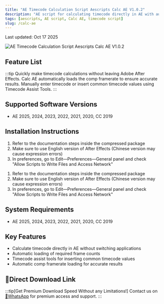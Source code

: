 ```yaml
---
title: "AE Timecode Calculation Script Aescripts Calc AE V1.0.2"
description: "AE script for calculating timecode directly in AE with automatic loading of frame counts, providing accurate results with timecode assist tools."
tags: [aescripts, AE script, Calc AE, timecode script]
slug: /calc-ae
---
```


Last updated: Oct 17 2025

![AE Timecode Calculation Script Aescripts Calc AE V1.0.2](https://www.gfxcamp.com/wp-content/uploads/2025/02/Calc-AE.jpg)

## Feature List

:::tip
Quickly make timecode calculations without leaving Adobe After Effects. Calc AE automatically loads the comp framerate to ensure accurate results. Manually enter timecode or insert common timecode values using Timecode Assist Tools.
:::

## Supported Software Versions

- AE 2025, 2024, 2023, 2022, 2021, 2020, CC 2019

## Installation Instructions

<Tabs>
<TabItem value="windows" label="Windows">

1. Refer to the documentation steps inside the compressed package
2. Make sure to use English version of After Effects (Chinese version may cause expression errors)
3. In preferences, go to Edit—Preferences—General panel and check "Allow Scripts to Write Files and Access Network"

</TabItem>
<TabItem value="mac" label="Mac">

1. Refer to the documentation steps inside the compressed package
2. Make sure to use English version of After Effects (Chinese version may cause expression errors)
3. In preferences, go to Edit—Preferences—General panel and check "Allow Scripts to Write Files and Access Network"

</TabItem>
</Tabs>

## System Requirements

- AE 2025, 2024, 2023, 2022, 2021, 2020, CC 2019

## Key Features

- Calculate timecode directly in AE without switching applications
- Automatic loading of required frame counts
- Timecode assist tools for inserting common timecode values
- Automatic comp framerate loading for accurate results

## 🚀Direct Download Link

:::tip[Get Premium Download Speed Without any Limitations!]
Contact us on [💬WhatsApp](https://wa.me/+8613237610083) for premium  access and support.
:::
